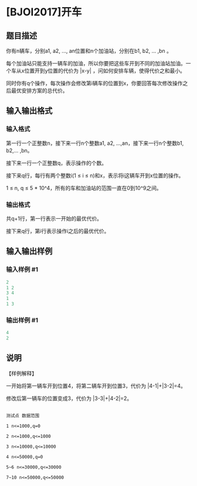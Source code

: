 # [BJOI2017]开车

## 题目描述

你有n辆车，分别a1, a2, ..., an位置和n个加油站，分别在b1, b2, ... ,bn 。

每个加油站只能支持一辆车的加油，所以你要把这些车开到不同的加油站加油。一个车从x位置开到y位置的代价为 |x-y| ，问如何安排车辆，使得代价之和最小。

同时你有q个操作，每次操作会修改第i辆车的位置到x，你要回答每次修改操作之后最优安排方案的总代价。

## 输入输出格式

### 输入格式

第一行一个正整数n，接下来一行n个整数a1, a2, ...,an，接下来一行n个整数b1, b2,... ,bn。

接下来一行一个正整数q，表示操作的个数。

接下来q行，每行有两个整数i(1 ≤ i ≤ n)和x，表示将i这辆车开到x位置的操作。

1 ≤ n, q ≤ 5 \* 10^4，所有的车和加油站的范围一直在0到10^9之间。

### 输出格式

共q+1行，第一行表示一开始的最优代价。

接下来q行，第i行表示操作i之后的最优代价。

## 输入输出样例

### 输入样例 #1

```cpp
2
1 2
3 4
1
1 3

```
### 输出样例 #1

```cpp
4
2

```
## 说明

【样例解释】

一开始将第一辆车开到位置4，将第二辆车开到位置3，代价为 |4-1|+|3-2|=4。

修改后第一辆车的位置变成3，代价为 |3-3|+|4-2|=2。

```plain

测试点 数据范围

1 n<=1000,q=0

2 n<=1000,q<=1000

3 n<=10000,q<=10000

4 n<=50000,q=0

5~6 n<=30000,q<=30000

7~10 n<=50000,q<=50000

```

